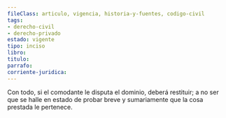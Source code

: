 ```yaml
---
fileClass: articulo, vigencia, historia-y-fuentes, codigo-civil
tags:
- derecho-civil
- derecho-privado
estado: vigente
tipo: inciso
libro:
titulo:
parrafo:
corriente-juridica:
---
```

Con todo, si el comodante le disputa el dominio, deberá restituir; a no ser que se halle en estado de probar breve y sumariamente que la cosa prestada le pertenece.